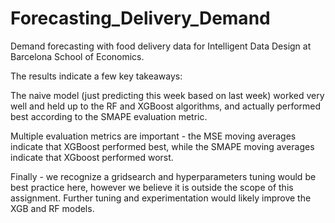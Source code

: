 # Forecasting_Delivery_Demand
Demand forecasting with food delivery data for Intelligent Data Design at Barcelona School of Economics.

The results indicate a few key takeaways:

The naive model (just predicting this week based on last week) worked very well and held up to the RF and XGBoost algorithms, and actually performed best according to the SMAPE evaluation metric.

Multiple evaluation metrics are important - the MSE moving averages indicate that XGBoost performed best, while the SMAPE moving averages indicate that XGboost performed worst.

Finally - we recognize a gridsearch and hyperparameters tuning would be best practice here, however we believe it is outside the scope of this assignment. Further tuning and experimentation would likely improve the XGB and RF models.
